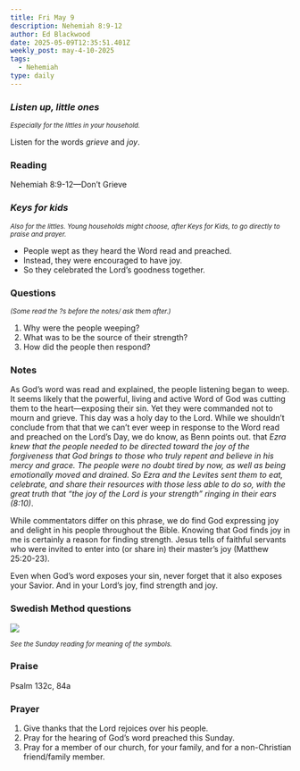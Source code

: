 ```yaml
---
title: Fri May 9
description: Nehemiah 8:9-12
author: Ed Blackwood
date: 2025-05-09T12:35:51.401Z
weekly_post: may-4-10-2025
tags:
  - Nehemiah
type: daily
---
```

### *Listen up, little ones*

<div><small><i>Especially for the littles in your household.</i></small></div>

Listen for the words *grieve* and *joy*.

### Reading

Nehemiah 8:9-12—Don’t Grieve

### *Keys for kids*

<div><small><i>Also for the littles. Young households might choose, after Keys for Kids, to go directly to praise and prayer.</i></small></div>

* People wept as they heard the Word read and preached.
* Instead, they were encouraged to have joy.
* So they celebrated the Lord’s goodness together.

### Questions

<div><small><i>(Some read the ?s before the notes/ ask them after.)</i></small></div>

1. Why were the people weeping?
2. What was to be the source of their strength?
3. How did the people then respond?

### Notes

As God’s word was read and explained, the people listening began to weep. It seems likely that the powerful, living and active Word of God was cutting them to the heart—exposing their sin. Yet they were commanded not to mourn and grieve. This day was a holy day to the Lord. While we shouldn’t conclude from that that we can’t ever weep in response to the Word read and preached on the Lord’s Day, we do know, as Benn points out. that *Ezra knew that the people needed to be directed toward the joy of the forgiveness that God brings to those who truly repent and believe in his mercy and grace. The people were no doubt tired by now, as well as being emotionally moved and drained. So Ezra and the Levites sent them to eat, celebrate, and share their resources with those less able to do so, with the great truth that “the joy of the Lord is your strength” ringing in their ears (8:10)*.

While commentators differ on this phrase, we do find God expressing joy and delight in his people throughout the Bible. Knowing that God finds joy in me is certainly a reason for finding strength. Jesus tells of faithful servants who were invited to enter into (or share in) their master’s joy (Matthew 25:20-23).

Even when God’s word exposes your sin, never forget that it also exposes your Savior. And in your Lord’s joy, find strength and joy.

### Swedish Method questions

![](/static/img/family_worship_study_ed-swedish_questions.png)

<div><small><i>See the Sunday reading for meaning of the symbols.</i></small></div>

### Praise

Psalm 132c, 84a

### Prayer

1. Give thanks that the Lord rejoices over his people.
2. Pray for the hearing of God’s word preached this Sunday.
3. Pray for a member of our church, for your family, and for a non-Christian friend/family member.